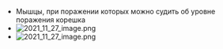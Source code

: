 - Мышцы, при поражении которых можно судить об уровне поражения корешка
- ![2021_11_27_image.png](https://cdn.logseq.com/%2F90d07cd0-0c20-405f-b80f-bbc874a0823a0c7e4755-5fde-4611-a062-d3fe31c8d35c2021_11_27_image.png?Expires=4791624358&Signature=MrQgrOAZWMgF~eo9DEnW7kOQ77lgiMVlXbB50ZCDnmAtIfCHgu71juB2WrG2CLkkYLeXbN0bxDA1NYoG7EGJN2F5fln9kGEwneo9ZwABWHlzxfW71sGpZL2PuPzhF~VHgwEgGQRX5~lsk~Q1b3LnnalpEPEibA7-VMd4W30TZnRiBBzpIELjpnHb43SWlM6ZGWF-kG4nrxf18FQZZQ3nL5ka88dib2KoZ2NsddMY3564pb~px5UXQk5PNfpO0tlYEMJAZqXhauOTwUPQ1FM~8oVV5TbL~TeX426f6n~9Mo0gdOvAOARO49RMIYBfpb05CxhE9Oi6hYdY2jrtaDwgaQ__&Key-Pair-Id=APKAJE5CCD6X7MP6PTEA)
- ![2021_11_27_image.png](https://cdn.logseq.com/%2F90d07cd0-0c20-405f-b80f-bbc874a0823a7c0d0934-1751-492e-84a8-fdf14ca6aa102021_11_27_image.png?Expires=4791624258&Signature=GNnDKBJuT4j9vfQuOr7kGOKD-wgy5Xym3g4Yf2Oh7HR~l51GQwipyGfCdS7FCenA6L1GhkSFAqkvvttWKi-gvFfL68D94iICSiN6JrNgsPuJnep2gffxOI~k81MZokMXeuycZIUGV7785ISUNOU3gi3ROZRdagHW5eXxXYutYbUXKddppCo7cpuDD7R8zwyWoig6oAcDgdoJt3IBJoa16S722Hu1Zl20f-oL2zaIiJT-DOQMISooMT1Cb7lnKDfsYWfi0pq3f3ERAfGGXN6RuPobhBlvp8KuiJlls8CSPrMAYUbpKksfuNXdRY~mQkq8U31yXegsdGjHVvHdhxUWQg__&Key-Pair-Id=APKAJE5CCD6X7MP6PTEA)